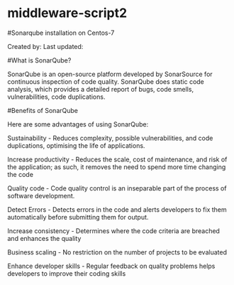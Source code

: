 # middleware-script2
#Sonarqube installation on Centos-7


Created by:
Last updated:

#What is SonarQube?

SonarQube is an open-source platform developed by SonarSource for continuous inspection of code quality. SonarQube does static code analysis, which provides a detailed report of bugs, code smells, vulnerabilities, code duplications.

#Benefits of SonarQube

Here are some advantages of using SonarQube:

Sustainability - Reduces complexity, possible vulnerabilities, and code duplications, optimising the life of applications.

Increase productivity - Reduces the scale, cost of maintenance, and risk of the application; as such, it removes the need to spend more time changing the code

Quality code - Code quality control is an inseparable part of the process of software development.

Detect Errors - Detects errors in the code and alerts developers to fix them automatically before submitting them for output.

Increase consistency - Determines where the code criteria are breached and enhances the quality

Business scaling - No restriction on the number of projects to be evaluated

Enhance developer skills - Regular feedback on quality problems helps developers to improve their coding skills